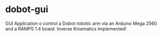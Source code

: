 # dobot-gui
GUI Application o control a Dobot robotic arm via an Arduino Mega 2560 and a RAMPS 1.4 board. Inverse Kinematics Implemented!
